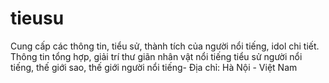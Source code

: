 # tieusu
Cung cấp các thông tin, tiểu sử, thành tích của người nổi tiếng, idol chi tiết. Thông tin tổng hợp, giải trí thư giãn nhân vật nổi tiếng tiểu sử người nổi tiếng, thế giới sao, thế giới người nổi tiếng- Địa chỉ: Hà Nội - Việt Nam
